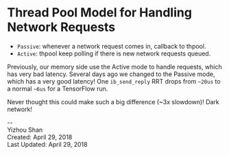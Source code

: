 # Thread Pool Model for Handling Network Requests

- `Passive`: whenever a network request comes in, callback to thpool.
- `Active`: thpool keep polling if there is new network requests queued.

Previously, our memory side use the Active mode to handle requests, which has very bad latency. Several days ago we changed to the Passive mode, which has a very good latency! One `ib_send_reply` RRT drops from `~20us` to a normal `~6us` for a TensorFlow run.

Never thought this could make such a big difference (~3x slowdown)! Dark network!

--  
Yizhou Shan  
Created: April 29, 2018  
Last Updated: April 29, 2018
